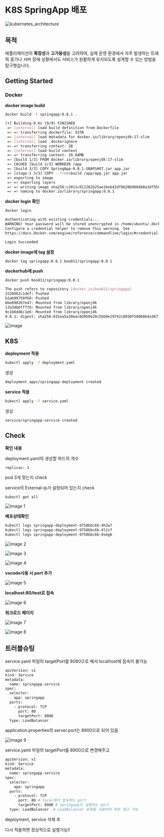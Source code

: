 # K8S SpringApp 배포
<!-- Add Image Here -->

![kubernetes_architecture](https://github.com/user-attachments/assets/0f741a74-189c-4be8-bcee-4020ee6214ff)


<!-- -- -- -- -- -- -- -- -- -- -- -- -- -- -- -- -- -- -- -- -- -- -- -->


## 목적

애플리케이션의 **확장성**과 **고가용성**을 고려하여, 실제 운영 환경에서 자주 발생하는
트래픽 증가나 서버 장애 상황에서도 서비스가 원활하게 유지되도록 설계할 수 있는 방법을 탐구했습니다.


## Getting Started
### Docker
**docker image build**

```bash
docker build -t springapp:0.0.1 .
```

```bash
[+] Building 0.6s (9/9) FINISHED                                                                                        docker:default
 => [internal] load build definition from Dockerfile                                                                              0.0s
 => => transferring dockerfile: 537B                                                                                              0.0s
 => [internal] load metadata for docker.io/library/openjdk:17-slim                                                                0.0s
 => [internal] load .dockerignore                                                                                                 0.0s
 => => transferring context: 2B                                                                                                   0.0s
 => [internal] load build context                                                                                                 0.2s
 => => transferring context: 20.04MB                                                                                              0.2s
 => [build 1/3] FROM docker.io/library/openjdk:17-slim                                                                            0.0s
 => CACHED [build 2/3] WORKDIR /app                                                                                               0.0s
 => [build 3/3] COPY SpringApp-0.0.1-SNAPSHOT.jar app.jar                                                                         0.1s
 => [stage-1 3/3] COPY --from=build /app/app.jar app.jar                                                                          0.1s
 => exporting to image                                                                                                            0.1s
 => => exporting layers                                                                                                           0.1s
 => => writing image sha256:c2011c012282b25ae1beb42df8620b9604b0a3df5584e2e3bc4d87289ea4ad02                                      0.0s
 => => naming to docker.io/library/springapp:0.0.1                                                                                0.0s
```

**docker login 확인**

```bash
docker login
```

```bash
Authenticating with existing credentials...
WARNING! Your password will be stored unencrypted in /home/ubuntu/.docker/config.json.
Configure a credential helper to remove this warning. See
https://docs.docker.com/engine/reference/commandline/login/#credential-stores

Login Succeeded
```

**docker image에 tag 설정**

```bash
docker tag springapp:0.0.1 boo811/springapp:0.0.1
```

**dockerhub에 push**

```bash
docker push boo811/springapp:0.0.1
```

```bash
The push refers to repository [docker.io/boo811/springapp]
1520d62c1def: Pushed 
b2ab99759f68: Pushed 
6be690267e47: Mounted from library/openjdk 
13a34b6fff78: Mounted from library/openjdk 
9c1b6dd6c1e6: Mounted from library/openjdk 
0.0.1: digest: sha256:831ea5a30eac0d950e28c5bb9e19742c8930f58068b4a367163f6dd658ab03c3 size: 1371
```

![image](https://github.com/user-attachments/assets/d7cff05a-fe43-4df7-9c3c-a0450cec4517)

<!-- -- -- -- -- -- -- -- -- -- -- -- -- -- -- -- -- -- -- -- -- -- -- -->

## K8S

**deployment 적용**

```bash
kubectl apply -f deployment.yaml
```
생성
```bash
deployment.apps/springapp-deployment created
```

**service 적용**

```bash
kubectl apply -f service.yaml
```
생성
```bash
service/springapp-service created
```
<!-- -- -- -- -- -- -- -- -- -- -- -- -- -- -- -- -- -- -- -- -- -- -- -->
## Check

**확인 내용**

deployment.yaml의 생성할 파드의 개수
```
replicas: 3
```
pod 3개 맞는지 check

service의 External-ip가 설정되어 있는지 check

```bash
kubectl get all
```

![image 1](https://github.com/user-attachments/assets/0b528b90-d569-4d1e-aa90-2603491abf0e)


**배포상태확인**

```bash
kubectl logs springapp-deployment-9758bbc6b-4h2w7
kubectl logs springapp-deployment-9758bbc6b-4l2zf
kubectl logs springapp-deployment-9758bbc6b-dsmg6
```

![image 2](https://github.com/user-attachments/assets/e8e10d65-507c-47ad-b6de-20999497ff73)


![image 3](https://github.com/user-attachments/assets/cef0e69f-b91c-4aa7-937c-ff0b9032d647)


![image 4](https://github.com/user-attachments/assets/ad01741d-11a0-495f-a223-c0408a6ce684)


**vscode사용 시 port 추가**

![image 5](https://github.com/user-attachments/assets/aa013759-c85d-4512-8eb6-0c54f0075e8f)


**localhost:80/test로 접속**

![image 6](https://github.com/user-attachments/assets/3bc7567c-7d64-4c82-b8d7-65072560ef5d)



**워크로드 페이지**

![image 7](https://github.com/user-attachments/assets/85357e56-68d0-4a91-9784-de296a809175)


![image 8](https://github.com/user-attachments/assets/f9e0daf5-59bf-4f86-9cb4-736d077a334b)



## 트러블슈팅
<!-- -- -- -- -- -- -- -- -- -- -- -- -- -- -- -- -- -- -- -- -- -- -- -->
service.yaml 파일의 targetPort를 8080으로 해서 localhost에 접속이 불가능

```bash
apiVersion: v1
kind: Service
metadata:
  name: springapp-service
spec:
  selector:
    app: springapp
  ports:
    - protocol: TCP
      port: 80 
      targetPort: 8080 
  type: LoadBalancer
```

application.properties의 server.port는 8900으로 되어 있음

![image 9](https://github.com/user-attachments/assets/1d365280-706f-40ea-995b-42903c1d67c7)


service.yaml 파일의 targetPort를 8900으로 변경해주고 

```bash
apiVersion: v1
kind: Service
metadata:
  name: springapp-service
spec:
  selector:
    app: springapp
  ports:
    - protocol: TCP
      port: 80 # local에서 접속하는 port 
      targetPort: 8900 # springapp이 실행되는 port 
  type: LoadBalancer  # LoadBalancer 유형을 사용하여 외부 접근 가능

```

deployment, service 삭제 후 

다시 적용하면 정상적으로 실행가능!!
